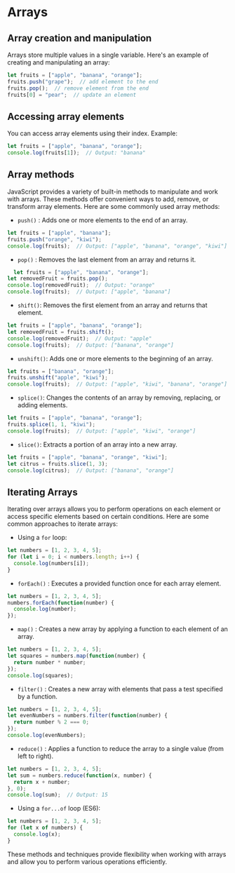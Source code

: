 # Arrays

## Array creation and manipulation

Arrays store multiple values in a single variable. Here's an example of creating and manipulating an array:

```javascript
let fruits = ["apple", "banana", "orange"];
fruits.push("grape");  // add element to the end
fruits.pop();  // remove element from the end
fruits[0] = "pear";  // update an element
```

## Accessing array elements

You can access array elements using their index. Example:

```javascript
let fruits = ["apple", "banana", "orange"];
console.log(fruits[1]);  // Output: "banana"
```

## Array methods

JavaScript provides a variety of built-in methods to manipulate and work with arrays. These methods offer convenient ways to add, remove, or transform array elements. Here are some commonly used array methods:

- `push()` : Adds one or more elements to the end of an array.
  
```javascript
let fruits = ["apple", "banana"];
fruits.push("orange", "kiwi");
console.log(fruits);  // Output: ["apple", "banana", "orange", "kiwi"]
```

- `pop()` : Removes the last element from an array and returns it.
  
```javascript
  let fruits = ["apple", "banana", "orange"];
let removedFruit = fruits.pop();
console.log(removedFruit);  // Output: "orange"
console.log(fruits);  // Output: ["apple", "banana"]
```

- `shift()`: Removes the first element from an array and returns that element.
  
```javascript
let fruits = ["apple", "banana", "orange"];
let removedFruit = fruits.shift();
console.log(removedFruit);  // Output: "apple"
console.log(fruits);  // Output: ["banana", "orange"]
```

- `unshift()`: Adds one or more elements to the beginning of an array.

```javascript
let fruits = ["banana", "orange"];
fruits.unshift("apple", "kiwi");
console.log(fruits);  // Output: ["apple", "kiwi", "banana", "orange"]
```

- `splice()`: Changes the contents of an array by removing, replacing, or adding elements.

```javascript
let fruits = ["apple", "banana", "orange"];
fruits.splice(1, 1, "kiwi");
console.log(fruits);  // Output: ["apple", "kiwi", "orange"]
```

- `slice()`: Extracts a portion of an array into a new array.

```javascript
let fruits = ["apple", "banana", "orange", "kiwi"];
let citrus = fruits.slice(1, 3);
console.log(citrus);  // Output: ["banana", "orange"]
```

## Iterating Arrays

Iterating over arrays allows you to perform operations on each element or access specific elements based on certain conditions. Here are some common approaches to iterate arrays:

- Using a `for` loop:

```javascript
let numbers = [1, 2, 3, 4, 5];
for (let i = 0; i < numbers.length; i++) {
  console.log(numbers[i]);
}
```

- `forEach()` : Executes a provided function once for each array element.

```javascript
let numbers = [1, 2, 3, 4, 5];
numbers.forEach(function(number) {
  console.log(number);
});
```

- `map()` : Creates a new array by applying a function to each element of an array.

```javascript
let numbers = [1, 2, 3, 4, 5];
let squares = numbers.map(function(number) {
  return number * number;
});
console.log(squares);
```

- `filter()` : Creates a new array with elements that pass a test specified by a function.

```javascript
let numbers = [1, 2, 3, 4, 5];
let evenNumbers = numbers.filter(function(number) {
  return number % 2 === 0;
});
console.log(evenNumbers);
```

- `reduce()` : Applies a function to reduce the array to a single value (from left to right).

```javascript
let numbers = [1, 2, 3, 4, 5];
let sum = numbers.reduce(function(x, number) {
  return x + number;
}, 0);
console.log(sum);  // Output: 15
```

- Using a `for...of` loop (ES6):
  
```javascript
let numbers = [1, 2, 3, 4, 5];
for (let x of numbers) {
  console.log(x);
}
```

These methods and techniques provide flexibility when working with arrays and allow you to perform various operations efficiently.
